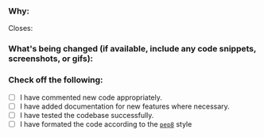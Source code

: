 <!--
Thank you for contributing to this project! You must fill out the information below before we can review this pull request. By explaining why you're making a change (or linking to an issue) and what changes you've made, we can merge your contribution quicker.
-->

### Why:

Closes: 

<!-- If there's an existing issue for your change, please link to it above.
If there's _not_ an existing issue, please open one first to make it more likely that this update will be accepted. -->

### What's being changed (if available, include any code snippets, screenshots, or gifs):

<!-- Let us know what you are changing. Share anything that could provide the most context. -->

### Check off the following:

- [ ] I have commented new code appropriately.
- [ ] I have added documentation for new features where necessary.
- [ ] I have tested the codebase successfully.
- [ ] I have formated the code according to the [`pep8`](https://pep8.org/) style

